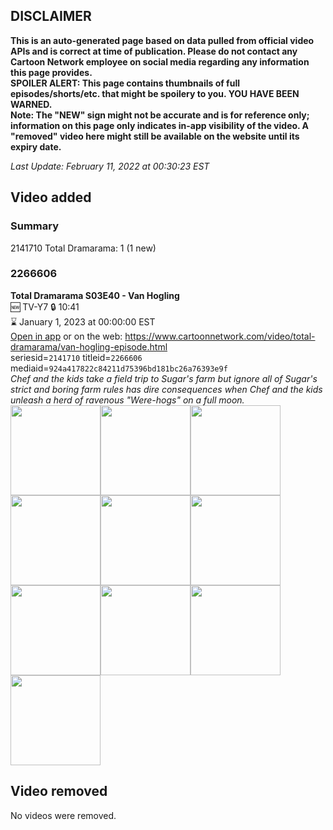 ## DISCLAIMER
**This is an auto-generated page based on data pulled from official video APIs and is correct at time of publication. Please do not contact any Cartoon Network employee on social media regarding any information this page provides.**  
**SPOILER ALERT: This page contains thumbnails of full episodes/shorts/etc. that might be spoilery to you. YOU HAVE BEEN WARNED.**  
**Note: The "NEW" sign might not be accurate and is for reference only; information on this page only indicates in-app visibility of the video. A "removed" video here might still be available on the website until its expiry date.**  

_Last Update: February 11, 2022 at 00:30:23 EST_
## Video added
### Summary
2141710 Total Dramarama: 1 (1 new)  
### 2266606
**Total Dramarama S03E40 - Van Hogling**  
🆕 TV-Y7 🔒 10:41  
⌛ January 1, 2023 at 00:00:00 EST  
[Open in app](https://cnvideo.sercomkc.org/redirector.html?type=cnapp&seriesid=2141710&titleid=2266606&mediaid=924a417822c84211d75396bd181bc26a76393e9f) or on the web: https://www.cartoonnetwork.com/video/total-dramarama/van-hogling-episode.html  
seriesid=`2141710` titleid=`2266606` mediaid=`924a417822c84211d75396bd181bc26a76393e9f`  
_Chef and the kids take a field trip to Sugar's farm but  ignore all of Sugar's strict and boring farm rules has dire consequences when Chef and the kids unleash a herd of ravenous "Were-hogs" on a full moon._  
<a href="https://s3.amazonaws.com/cartoonorchestrator/2266606_001_1280x720.jpg"><img src="https://s3.amazonaws.com/cartoonorchestrator/2266606_001_640x360.jpg" height="144px" /></a><a href="https://s3.amazonaws.com/cartoonorchestrator/2266606_002_1280x720.jpg"><img src="https://s3.amazonaws.com/cartoonorchestrator/2266606_002_640x360.jpg" height="144px" /></a><a href="https://s3.amazonaws.com/cartoonorchestrator/2266606_003_1280x720.jpg"><img src="https://s3.amazonaws.com/cartoonorchestrator/2266606_003_640x360.jpg" height="144px" /></a><a href="https://s3.amazonaws.com/cartoonorchestrator/2266606_004_1280x720.jpg"><img src="https://s3.amazonaws.com/cartoonorchestrator/2266606_004_640x360.jpg" height="144px" /></a><a href="https://s3.amazonaws.com/cartoonorchestrator/2266606_005_1280x720.jpg"><img src="https://s3.amazonaws.com/cartoonorchestrator/2266606_005_640x360.jpg" height="144px" /></a><a href="https://s3.amazonaws.com/cartoonorchestrator/2266606_006_1280x720.jpg"><img src="https://s3.amazonaws.com/cartoonorchestrator/2266606_006_640x360.jpg" height="144px" /></a><a href="https://s3.amazonaws.com/cartoonorchestrator/2266606_007_1280x720.jpg"><img src="https://s3.amazonaws.com/cartoonorchestrator/2266606_007_640x360.jpg" height="144px" /></a><a href="https://s3.amazonaws.com/cartoonorchestrator/2266606_008_1280x720.jpg"><img src="https://s3.amazonaws.com/cartoonorchestrator/2266606_008_640x360.jpg" height="144px" /></a><a href="https://s3.amazonaws.com/cartoonorchestrator/2266606_009_1280x720.jpg"><img src="https://s3.amazonaws.com/cartoonorchestrator/2266606_009_640x360.jpg" height="144px" /></a><a href="https://s3.amazonaws.com/cartoonorchestrator/2266606_010_1280x720.jpg"><img src="https://s3.amazonaws.com/cartoonorchestrator/2266606_010_640x360.jpg" height="144px" /></a>
## Video removed
No videos were removed.  
